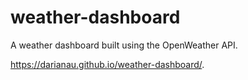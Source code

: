# weather-dashboard
 A weather dashboard built using the OpenWeather API.

  https://darianau.github.io/weather-dashboard/. 
